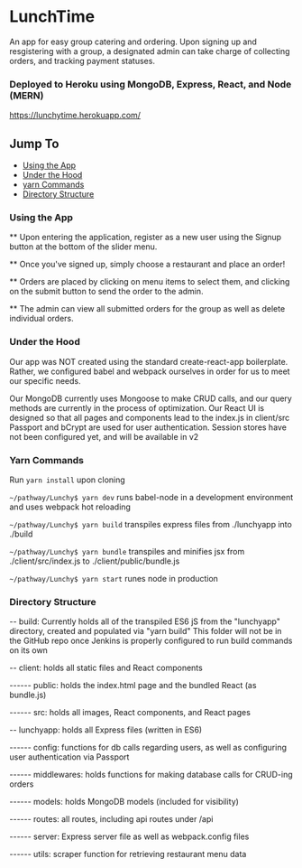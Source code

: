 # LunchTime #

An app for easy group catering and ordering.
Upon signing up and resgistering with a group, a designated admin can take
charge of collecting orders, and tracking payment statuses.


### Deployed to Heroku using MongoDB, Express, React, and Node (MERN)
https://lunchytime.herokuapp.com/



## Jump To ##
- [Using the App](#using-the-app)
- [Under the Hood](#under-the-hood)
- [yarn Commands](#yarn-commands)
- [Directory Structure](#directory-structure)



### Using the App ###
** Upon entering the application, register as a new user using the Signup button
at the bottom of the slider menu.

** Once you've signed up, simply choose a restaurant and place an order!

** Orders are placed by clicking on menu items to select them, and clicking on the
submit button to send the order to the admin.

** The admin can view all submitted orders for the group as well as delete individual orders.



### Under the Hood ###
Our app was NOT created using the standard create-react-app boilerplate. Rather, we configured babel and webpack ourselves in order for us to meet our specific needs.

Our MongoDB currently uses Mongoose to make CRUD calls, and our query methods are currently in the process of optimization.
Our React UI is designed so that all pages and components lead to the index.js in client/src
Passport and bCrypt are used for user authentication. Session stores have not been configured yet, and will be available in v2




### Yarn Commands ###
Run `yarn install` upon cloning


`~/pathway/Lunchy$ yarn dev`
runs babel-node in a development environment and uses webpack hot reloading

`~/pathway/Lunchy$ yarn build`
transpiles express files from ./lunchyapp into ./build

`~/pathway/Lunchy$ yarn bundle`
transpiles and minifies jsx from ./client/src/index.js to ./client/public/bundle.js

`~/pathway/Lunchy$ yarn start`
runes node in production




### Directory Structure ###
-- build: Currently holds all of the transpiled ES6 jS from the "lunchyapp" directory, created and populated via "yarn build"
         This folder will not be in the GitHub repo once Jenkins is properly configured to run build commands on its own
         
-- client: holds all static files and React components

------ public: holds the index.html page and the bundled React (as bundle.js)

------ src: holds all images, React components, and React pages
    
-- lunchyapp: holds all Express files (written in ES6)

------ config: functions for db calls regarding users, as well as configuring user authentication via Passport
    
------ middlewares: holds functions for making database calls for CRUD-ing orders
    
------ models: holds MongoDB models (included for visibility)
    
------ routes: all routes, including api routes under /api
    
------ server: Express server file as well as webpack.config files
    
------ utils: scraper function for retrieving restaurant menu data










